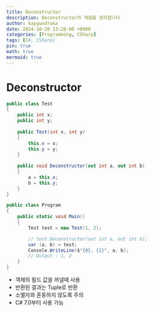 ```yaml
---
title: Deconstructor
description: Deconstructor의 개념을 정리합니다
author: kaygundraka
date: 2024-10-28 13:28:00 +0900
categories: [Programming, CSharp]
tags: [C#, CSharp]
pin: true
math: true
mermaid: true
---
```


# Deconstructor

```csharp
public class Test
{
	public int x;
	public int y;
	
	public Test(int x, int y)
	{
		this.x = x;
		this.y = y;
	}
	
	public void Deconstructor(out int a, out int b)
	{
		a = this.x;
		b = this.y;
	}
}

public class Program
{
	public static void Main()
	{
		Test test = new Test(1, 2);

		// test.Deconstructor(out int a, out int b);
		var (a, b) = test;
		Console.WriteLine($"{0}, {1}", a, b);
		// Output : 1, 2		
	}
}
```

- 객체의 필드 값을 꺼낼때 사용
- 반환된 결과는 Tuple로 반환
- 소멸자와 혼동하지 않도록 주의
- C# 7.0부터 사용 가능